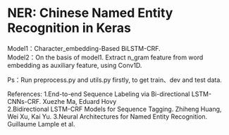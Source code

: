 # NER: Chinese Named Entity Recognition in Keras

Model1：Character_embedding-Based BiLSTM-CRF.  
Model2：On the basis of model1. Extract n_gram feature from word embedding as auxiliary feature, using Conv1D.  

Ps：Run preprocess.py and utils.py firstly, to get train、dev and test data.

References:
1.End-to-end Sequence Labeling via Bi-directional LSTM-CNNs-CRF. Xuezhe Ma, Eduard Hovy  
2.Bidirectional LSTM-CRF Models for Sequence Tagging. Zhiheng Huang, Wei Xu, Kai Yu. 
3.Neural Architectures for Named Entity Recognition. Guillaume Lample et al. 
